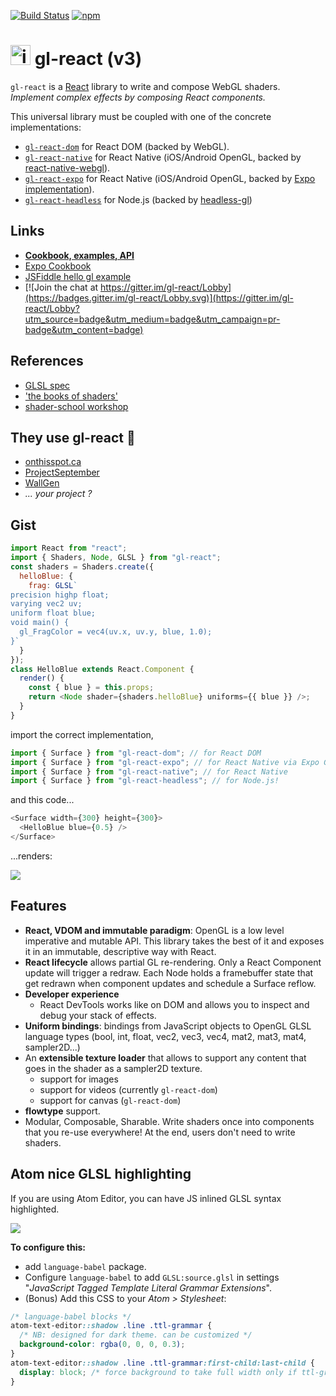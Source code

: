 
[![Build Status](https://travis-ci.org/gre/gl-react.svg?branch=master)](https://travis-ci.org/gre/gl-react) [![npm](https://img.shields.io/npm/v/gl-react.svg)](https://www.npmjs.com/package/gl-react)

# <img width="32" alt="icon" src="https://cloud.githubusercontent.com/assets/211411/9813786/eacfcc24-5888-11e5-8f9b-5a907a2cbb21.png"> gl-react (v3)

`gl-react` is a [React](https://facebook.github.io/react/) library to write and compose WebGL shaders. _Implement complex effects by composing React components._

This universal library must be coupled with one of the concrete implementations:

* [`gl-react-dom`](packages/gl-react-dom/) for React DOM (backed by WebGL).
* [`gl-react-native`](packages/gl-react-native/) for React Native (iOS/Android OpenGL, backed by [react-native-webgl](https://github.com/react-community/react-native-webgl)).
* [`gl-react-expo`](packages/gl-react-expo/) for React Native (iOS/Android OpenGL, backed by [Expo implementation](https://docs.expo.io/versions/latest/sdk/gl-view.html)).
* [`gl-react-headless`](packages/gl-react-headless/) for Node.js (backed by [headless-gl](https://github.com/stackgl/headless-gl))

## Links

* **[Cookbook, examples, API](https://gl-react-cookbook.surge.sh)**
* [Expo Cookbook](https://expo.io/@gre/gl-react)
* [JSFiddle hello gl example](https://jsfiddle.net/greweb/cup5feke/)
* [![Join the chat at https://gitter.im/gl-react/Lobby](https://badges.gitter.im/gl-react/Lobby.svg)](https://gitter.im/gl-react/Lobby?utm_source=badge&utm_medium=badge&utm_campaign=pr-badge&utm_content=badge)

## References

* [GLSL spec](https://www.khronos.org/registry/gles/specs/2.0/GLSL_ES_Specification_1.0.17.pdf)
* ['the books of shaders'](https://thebookofshaders.com)
* [shader-school workshop](https://www.npmjs.com/package/shader-school)

## They use gl-react 🙂

<!-- alphabetic order -->

* [onthisspot.ca](https://www.reddit.com/r/reactnative/comments/4ucgdq/just_launched_my_first_iosandroid_app_thanks/)
* [ProjectSeptember](http://greweb.me/2016/07/projectseptember-opengl/)
* [WallGen](https://szymonkaliski.github.io/wallgen/)
* _... your project ?_

## Gist

```js
import React from "react";
import { Shaders, Node, GLSL } from "gl-react";
const shaders = Shaders.create({
  helloBlue: {
    frag: GLSL`
precision highp float;
varying vec2 uv;
uniform float blue;
void main() {
  gl_FragColor = vec4(uv.x, uv.y, blue, 1.0);
}`
  }
});
class HelloBlue extends React.Component {
  render() {
    const { blue } = this.props;
    return <Node shader={shaders.helloBlue} uniforms={{ blue }} />;
  }
}
```

import the correct implementation,

```js
import { Surface } from "gl-react-dom"; // for React DOM
import { Surface } from "gl-react-expo"; // for React Native via Expo GLView
import { Surface } from "gl-react-native"; // for React Native
import { Surface } from "gl-react-headless"; // for Node.js!
```

and this code...

```js
<Surface width={300} height={300}>
  <HelloBlue blue={0.5} />
</Surface>
```

...renders:

![](https://cloud.githubusercontent.com/assets/211411/9386550/432492c6-475c-11e5-9328-f3d5187298c1.jpg)

## Features

* **React, VDOM and immutable paradigm**: OpenGL is a low level imperative and mutable API. This library takes the best of it and exposes it in an immutable, descriptive way with React.
* **React lifecycle** allows partial GL re-rendering. Only a React Component update will trigger a redraw. Each Node holds a framebuffer state that get redrawn when component updates and schedule a Surface reflow.
* **Developer experience**
  * React DevTools works like on DOM and allows you to inspect and debug your stack of effects.
* **Uniform bindings**: bindings from JavaScript objects to OpenGL GLSL language types (bool, int, float, vec2, vec3, vec4, mat2, mat3, mat4, sampler2D...)
* An **extensible texture loader** that allows to support any content that goes in the shader as a sampler2D texture.
  * support for images
  * support for videos (currently `gl-react-dom`)
  * support for canvas (`gl-react-dom`)
* **flowtype** support.
* Modular, Composable, Sharable. Write shaders once into components that you re-use everywhere! At the end, users don't need to write shaders.

## Atom nice GLSL highlighting

If you are using Atom Editor, you can have JS inlined GLSL syntax highlighted.

![](https://cloud.githubusercontent.com/assets/211411/20623048/0527cce2-b306-11e6-85ee-5020be994c10.png)

**To configure this:**

* add `language-babel` package.
* Configure `language-babel` to add `GLSL:source.glsl` in settings "_JavaScript Tagged Template Literal Grammar Extensions_".
* (Bonus) Add this CSS to your _Atom > Stylesheet_:

```css
/* language-babel blocks */
atom-text-editor::shadow .line .ttl-grammar {
  /* NB: designed for dark theme. can be customized */
  background-color: rgba(0, 0, 0, 0.3);
}
atom-text-editor::shadow .line .ttl-grammar:first-child:last-child {
  display: block; /* force background to take full width only if ttl-grammar is alone in the line. */
}
```
